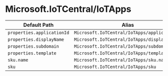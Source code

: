# Microsoft.IoTCentral/IoTApps

| Default Path | Alias |
|---|---|
| `properties.applicationId` | `Microsoft.IoTCentral/IoTApps/applicationId` |
| `properties.displayName` | `Microsoft.IoTCentral/IoTApps/displayName` |
| `properties.subdomain` | `Microsoft.IoTCentral/IoTApps/subdomain` |
| `properties.template` | `Microsoft.IoTCentral/IoTApps/template` |
| `sku.name` | `Microsoft.IoTCentral/IoTApps/sku.name` |
| `sku` | `Microsoft.IoTCentral/IoTApps/sku` |

